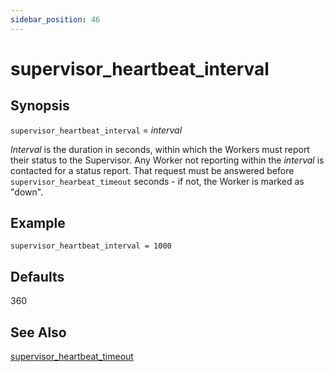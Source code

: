 ```yaml
---
sidebar_position: 46
---
```


# supervisor_heartbeat_interval

## Synopsis

`supervisor_heartbeat_interval` =  _interval_

_Interval_ is the duration in seconds, within which the Workers must report
their status to the Supervisor. Any Worker not reporting within the _interval_
 is contacted for a status report. That request must be answered before
`supervisor_hearbeat_timeout` seconds - if not, the Worker is marked as
"down".

## Example
```
supervisor_heartbeat_interval = 1000
```

## Defaults

360

## See Also

[supervisor_heartbeat_timeout](./supervisor_heartbeat_timeout)

